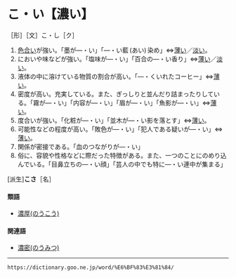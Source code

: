 # こ・い【濃い】

［形］［文］こ・し［ク］

1. [色合い](いろあい（色合い）)が強い。「墨が―・い」「―・い藍 (あい) 染め」⇔[薄い](うすい（薄い）)／[淡い](あわい（淡い）)。
2. においや味などが強い。「塩味が―・い」「百合の―・い香り」⇔[薄い](うすい（薄い）)／[淡い](あわい（淡い）)。
3. 液体の中に溶けている物質の割合が高い。「―・くいれたコーヒー」⇔[薄い](うすい（薄い）)。
4. 密度が高い。充実している。また、ぎっしりと並んだり詰まったりしている。「霧が―・い」「内容が―・い」「眉が―・い」「魚影が―・い」⇔[薄い](うすい（薄い）)。
5. 度合いが強い。「化粧が―・い」「並木が―・い影を落とす」⇔[薄い](うすい（薄い）)。
6. 可能性などの程度が高い。「敗色が―・い」「犯人である疑いが―・い」⇔[薄い](うすい（薄い）)。
7. 関係が密接である。「血のつながりが―・い」
8. 俗に、容貌や性格などに際だった特徴がある。また、一つのことにのめり込んでいる。「目鼻立ちの―・い顔」「芸人の中でも特に―・い連中が集まる」
    

\[派生\]**こさ**［名］

#### 類語

-   [濃厚(のうこう)](https://dictionary.goo.ne.jp/word/%E6%BF%83%E5%8E%9A/#jn-171302)

#### 関連語

-   [濃密(のうみつ)](https://dictionary.goo.ne.jp/word/%E6%BF%83%E5%AF%86/#jn-171511)

---
`https://dictionary.goo.ne.jp/word/%E6%BF%83%E3%81%84/`